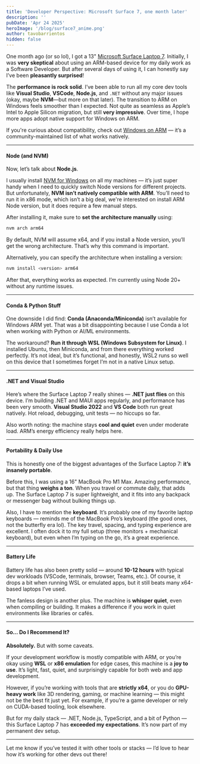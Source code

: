```yaml
---
title: 'Developer Perspective: Microsoft Surface 7, one month later'
description: ''
pubDate: 'Apr 24 2025'
heroImage: '/blog/surface7_anime.png'
author: tavobarrientos
hidden: false
---
```


One month ago (or so lol), I got a 13" [Microsoft Surface Laptop 7](https://www.microsoft.com/en-us/surface/devices/surface-laptop-7th-edition). Initially, I was **very skeptical** about using an ARM-based device for my daily work as a Software Developer. But after several days of using it, I can honestly say I’ve been **pleasantly surprised**!

The **performance is rock solid**. I’ve been able to run all my core dev tools like **Visual Studio**, **VSCode**, **Node.js**, and `.NET` without any major issues (okay, maybe **NVM**—but more on that later). The transition to ARM on Windows feels smoother than I expected. Not quite as seamless as Apple’s Intel to Apple Silicon migration, but still **very impressive**. Over time, I hope more apps adopt native support for Windows on ARM. 

If you're curious about compatibility, check out [Windows on ARM](https://windowsonarm.org) — it’s a community-maintained list of what works natively.

---

#### Node (and NVM)

Now, let’s talk about **Node.js**.

I usually install [NVM for Windows](https://github.com/coreybutler/nvm-windows) on all my machines — it’s just super handy when I need to quickly switch Node versions for different projects. But unfortunately, **NVM isn’t natively compatible with ARM**. You’ll need to run it in x86 mode, which isn’t a big deal, we're interested on install ARM Node version, but it does require a few manual steps.

After installing it, make sure to **set the architecture manually** using:

```bash
nvm arch arm64
```

By default, NVM will assume x64, and if you install a Node version, you’ll get the wrong architecture. That’s why this command is important.

Alternatively, you can specify the architecture when installing a version:

```bash
nvm install <version> arm64
```

After that, everything works as expected. I’m currently using Node 20+ without any runtime issues.

---

#### Conda & Python Stuff

One downside I did find: **Conda (Anaconda/Miniconda)** isn’t available for Windows ARM yet. That was a bit disappointing because I use Conda a lot when working with Python or AI/ML environments. 

The workaround? **Run it through WSL (Windows Subsystem for Linux)**. I installed Ubuntu, then Miniconda, and from there everything worked perfectly. It’s not ideal, but it’s functional, and honestly, WSL2 runs so well on this device that I sometimes forget I’m not in a native Linux setup.

---

#### .NET and Visual Studio

Here’s where the Surface Laptop 7 really shines — **.NET just flies** on this device. I’m building .NET and MAUI apps regularly, and performance has been very smooth. **Visual Studio 2022** and **VS Code** both run great natively. Hot reload, debugging, unit tests — no hiccups so far.

Also worth noting: the machine stays **cool and quiet** even under moderate load. ARM’s energy efficiency really helps here.

---

#### Portability & Daily Use

This is honestly one of the biggest advantages of the Surface Laptop 7: **it’s insanely portable**.

Before this, I was using a 16" MacBook Pro M1 Max. Amazing performance, but that thing **weighs a ton**. When you travel or commute daily, that adds up. The Surface Laptop 7 is super lightweight, and it fits into any backpack or messenger bag without bulking things up.

Also, I have to mention the **keyboard**. It’s probably one of my favorite laptop keyboards — reminds me of the MacBook Pro’s keyboard (the good ones, not the butterfly era lol). The key travel, spacing, and typing experience are excellent. I often dock it to my full setup (three monitors + mechanical keyboard), but even when I’m typing on the go, it’s a great experience.

---

#### Battery Life

Battery life has also been pretty solid — around **10-12 hours** with typical dev workloads (VSCode, terminals, browser, Teams, etc.). Of course, it drops a bit when running WSL or emulated apps, but it still beats many x64-based laptops I’ve used.

The fanless design is another plus. The machine is **whisper quiet**, even when compiling or building. It makes a difference if you work in quiet environments like libraries or cafés.

---

#### So… Do I Recommend It?

**Absolutely.** But with some caveats.

If your development workflow is mostly compatible with ARM, or you’re okay using **WSL** or **x86 emulation** for edge cases, this machine is a **joy to use**. It’s light, fast, quiet, and surprisingly capable for both web and app development.

However, if you’re working with tools that are **strictly x64**, or you do **GPU-heavy work** like 3D rendering, gaming, or machine learning — this might not be the best fit just yet. For example, if you’re a game developer or rely on CUDA-based tooling, look elsewhere.

But for my daily stack — .NET, Node.js, TypeScript, and a bit of Python — this Surface Laptop 7 has **exceeded my expectations**. It’s now part of my permanent dev setup.

---

Let me know if you’ve tested it with other tools or stacks — I’d love to hear how it’s working for other devs out there!